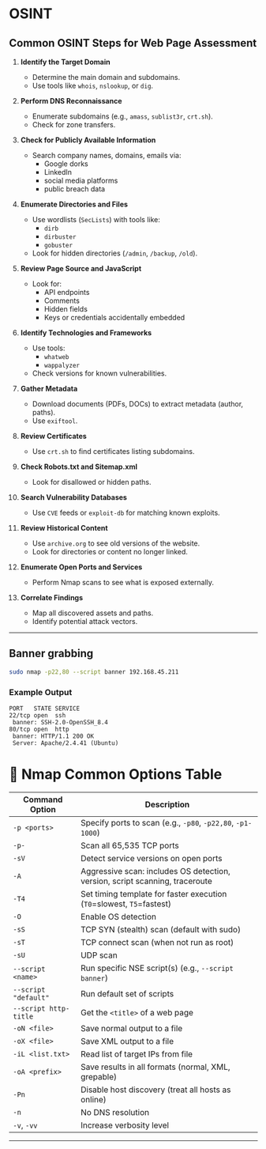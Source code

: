 # OSINT

## Common OSINT Steps for Web Page Assessment

1. **Identify the Target Domain**
   - Determine the main domain and subdomains.
   - Use tools like `whois`, `nslookup`, or `dig`.

2. **Perform DNS Reconnaissance**
   - Enumerate subdomains (e.g., `amass`, `sublist3r`, `crt.sh`).
   - Check for zone transfers.

3. **Check for Publicly Available Information**
   - Search company names, domains, emails via:
     - Google dorks
     - LinkedIn
     - social media platforms
     - public breach data

4. **Enumerate Directories and Files**
   - Use wordlists (`SecLists`) with tools like:
     - `dirb`
     - `dirbuster`
     - `gobuster`
   - Look for hidden directories (`/admin`, `/backup`, `/old`).

5. **Review Page Source and JavaScript**
   - Look for:
     - API endpoints
     - Comments
     - Hidden fields
     - Keys or credentials accidentally embedded

6. **Identify Technologies and Frameworks**
   - Use tools:
     - `whatweb`
     - `wappalyzer`
   - Check versions for known vulnerabilities.

7. **Gather Metadata**
   - Download documents (PDFs, DOCs) to extract metadata (author, paths).
   - Use `exiftool`.

8. **Review Certificates**
   - Use `crt.sh` to find certificates listing subdomains.

9. **Check Robots.txt and Sitemap.xml**
   - Look for disallowed or hidden paths.

10. **Search Vulnerability Databases**
    - Use `CVE` feeds or `exploit-db` for matching known exploits.

11. **Review Historical Content**
    - Use `archive.org` to see old versions of the website.
    - Look for directories or content no longer linked.

12. **Enumerate Open Ports and Services**
    - Perform Nmap scans to see what is exposed externally.

13. **Correlate Findings**
    - Map all discovered assets and paths.
    - Identify potential attack vectors.

---

## Banner grabbing

```bash
sudo nmap -p22,80 --script banner 192.168.45.211 
```

### Example Output 

```shell
PORT   STATE SERVICE
22/tcp open  ssh
 banner: SSH-2.0-OpenSSH_8.4
80/tcp open  http
 banner: HTTP/1.1 200 OK
 Server: Apache/2.4.41 (Ubuntu)
```

# 📘 Nmap Common Options Table

| Command Option          | Description                                                                 |
|------------------------|-----------------------------------------------------------------------------|
| `-p <ports>`           | Specify ports to scan (e.g., `-p80`, `-p22,80`, `-p1-1000`)                  |
| `-p-`                  | Scan all 65,535 TCP ports                                                   |
| `-sV`                  | Detect service versions on open ports                                       |
| `-A`                   | Aggressive scan: includes OS detection, version, script scanning, traceroute |
| `-T4`                  | Set timing template for faster execution (`T0`=slowest, `T5`=fastest)        |
| `-O`                   | Enable OS detection                                                         |
| `-sS`                  | TCP SYN (stealth) scan (default with sudo)                                  |
| `-sT`                  | TCP connect scan (when not run as root)                                     |
| `-sU`                  | UDP scan                                                                    |
| `--script <name>`      | Run specific NSE script(s) (e.g., `--script banner`)                         |
| `--script "default"`   | Run default set of scripts                                                  |
| `--script http-title`  | Get the `<title>` of a web page                                             |
| `-oN <file>`           | Save normal output to a file                                                |
| `-oX <file>`           | Save XML output to a file                                                   |
| `-iL <list.txt>`       | Read list of target IPs from file                                           |
| `-oA <prefix>`         | Save results in all formats (normal, XML, grepable)                         |
| `-Pn`                  | Disable host discovery (treat all hosts as online)                          |
| `-n`                   | No DNS resolution                                                           |
| `-v`, `-vv`            | Increase verbosity level                                                     |

---

